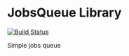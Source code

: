 # JobsQueue Library

[![Build Status](https://travis-ci.org/activecollab/jobsqueue.svg?branch=master)](https://travis-ci.org/activecollab/jobsqueue)

Simple jobs queue
